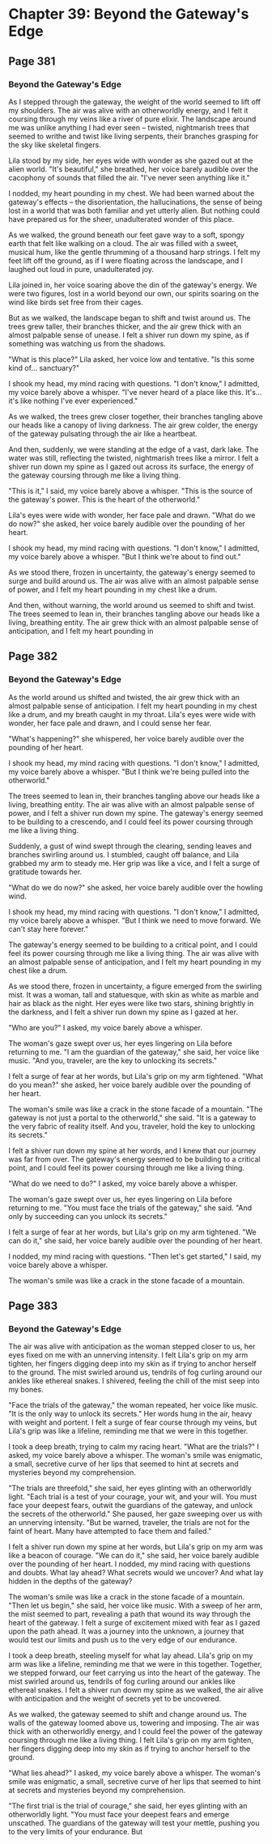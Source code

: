 # Chapter 39: Beyond the Gateway's Edge


## Page 381
### Beyond the Gateway's Edge

As I stepped through the gateway, the weight of the world seemed to lift off my shoulders. The air was alive with an otherworldly energy, and I felt it coursing through my veins like a river of pure elixir. The landscape around me was unlike anything I had ever seen – twisted, nightmarish trees that seemed to writhe and twist like living serpents, their branches grasping for the sky like skeletal fingers.

Lila stood by my side, her eyes wide with wonder as she gazed out at the alien world. "It's beautiful," she breathed, her voice barely audible over the cacophony of sounds that filled the air. "I've never seen anything like it."

I nodded, my heart pounding in my chest. We had been warned about the gateway's effects – the disorientation, the hallucinations, the sense of being lost in a world that was both familiar and yet utterly alien. But nothing could have prepared us for the sheer, unadulterated wonder of this place.

As we walked, the ground beneath our feet gave way to a soft, spongy earth that felt like walking on a cloud. The air was filled with a sweet, musical hum, like the gentle thrumming of a thousand harp strings. I felt my feet lift off the ground, as if I were floating across the landscape, and I laughed out loud in pure, unadulterated joy.

Lila joined in, her voice soaring above the din of the gateway's energy. We were two figures, lost in a world beyond our own, our spirits soaring on the wind like birds set free from their cages.

But as we walked, the landscape began to shift and twist around us. The trees grew taller, their branches thicker, and the air grew thick with an almost palpable sense of unease. I felt a shiver run down my spine, as if something was watching us from the shadows.

"What is this place?" Lila asked, her voice low and tentative. "Is this some kind of... sanctuary?"

I shook my head, my mind racing with questions. "I don't know," I admitted, my voice barely above a whisper. "I've never heard of a place like this. It's... it's like nothing I've ever experienced."

As we walked, the trees grew closer together, their branches tangling above our heads like a canopy of living darkness. The air grew colder, the energy of the gateway pulsating through the air like a heartbeat.

And then, suddenly, we were standing at the edge of a vast, dark lake. The water was still, reflecting the twisted, nightmarish trees like a mirror. I felt a shiver run down my spine as I gazed out across its surface, the energy of the gateway coursing through me like a living thing.

"This is it," I said, my voice barely above a whisper. "This is the source of the gateway's power. This is the heart of the otherworld."

Lila's eyes were wide with wonder, her face pale and drawn. "What do we do now?" she asked, her voice barely audible over the pounding of her heart.

I shook my head, my mind racing with questions. "I don't know," I admitted, my voice barely above a whisper. "But I think we're about to find out."

As we stood there, frozen in uncertainty, the gateway's energy seemed to surge and build around us. The air was alive with an almost palpable sense of power, and I felt my heart pounding in my chest like a drum.

And then, without warning, the world around us seemed to shift and twist. The trees seemed to lean in, their branches tangling above our heads like a living, breathing entity. The air grew thick with an almost palpable sense of anticipation, and I felt my heart pounding in

## Page 382
### Beyond the Gateway's Edge

As the world around us shifted and twisted, the air grew thick with an almost palpable sense of anticipation. I felt my heart pounding in my chest like a drum, and my breath caught in my throat. Lila's eyes were wide with wonder, her face pale and drawn, and I could sense her fear.

"What's happening?" she whispered, her voice barely audible over the pounding of her heart.

I shook my head, my mind racing with questions. "I don't know," I admitted, my voice barely above a whisper. "But I think we're being pulled into the otherworld."

The trees seemed to lean in, their branches tangling above our heads like a living, breathing entity. The air was alive with an almost palpable sense of power, and I felt a shiver run down my spine. The gateway's energy seemed to be building to a crescendo, and I could feel its power coursing through me like a living thing.

Suddenly, a gust of wind swept through the clearing, sending leaves and branches swirling around us. I stumbled, caught off balance, and Lila grabbed my arm to steady me. Her grip was like a vice, and I felt a surge of gratitude towards her.

"What do we do now?" she asked, her voice barely audible over the howling wind.

I shook my head, my mind racing with questions. "I don't know," I admitted, my voice barely above a whisper. "But I think we need to move forward. We can't stay here forever."

The gateway's energy seemed to be building to a critical point, and I could feel its power coursing through me like a living thing. The air was alive with an almost palpable sense of anticipation, and I felt my heart pounding in my chest like a drum.

As we stood there, frozen in uncertainty, a figure emerged from the swirling mist. It was a woman, tall and statuesque, with skin as white as marble and hair as black as the night. Her eyes were like two stars, shining brightly in the darkness, and I felt a shiver run down my spine as I gazed at her.

"Who are you?" I asked, my voice barely above a whisper.

The woman's gaze swept over us, her eyes lingering on Lila before returning to me. "I am the guardian of the gateway," she said, her voice like music. "And you, traveler, are the key to unlocking its secrets."

I felt a surge of fear at her words, but Lila's grip on my arm tightened. "What do you mean?" she asked, her voice barely audible over the pounding of her heart.

The woman's smile was like a crack in the stone facade of a mountain. "The gateway is not just a portal to the otherworld," she said. "It is a gateway to the very fabric of reality itself. And you, traveler, hold the key to unlocking its secrets."

I felt a shiver run down my spine at her words, and I knew that our journey was far from over. The gateway's energy seemed to be building to a critical point, and I could feel its power coursing through me like a living thing.

"What do we need to do?" I asked, my voice barely above a whisper.

The woman's gaze swept over us, her eyes lingering on Lila before returning to me. "You must face the trials of the gateway," she said. "And only by succeeding can you unlock its secrets."

I felt a surge of fear at her words, but Lila's grip on my arm tightened. "We can do it," she said, her voice barely audible over the pounding of her heart.

I nodded, my mind racing with questions. "Then let's get started," I said, my voice barely above a whisper.

The woman's smile was like a crack in the stone facade of a mountain.

## Page 383
### Beyond the Gateway's Edge

The air was alive with anticipation as the woman stepped closer to us, her eyes fixed on me with an unnerving intensity. I felt Lila's grip on my arm tighten, her fingers digging deep into my skin as if trying to anchor herself to the ground. The mist swirled around us, tendrils of fog curling around our ankles like ethereal snakes. I shivered, feeling the chill of the mist seep into my bones.

"Face the trials of the gateway," the woman repeated, her voice like music. "It is the only way to unlock its secrets." Her words hung in the air, heavy with weight and portent. I felt a surge of fear course through my veins, but Lila's grip was like a lifeline, reminding me that we were in this together.

I took a deep breath, trying to calm my racing heart. "What are the trials?" I asked, my voice barely above a whisper. The woman's smile was enigmatic, a small, secretive curve of her lips that seemed to hint at secrets and mysteries beyond my comprehension.

"The trials are threefold," she said, her eyes glinting with an otherworldly light. "Each trial is a test of your courage, your wit, and your will. You must face your deepest fears, outwit the guardians of the gateway, and unlock the secrets of the otherworld." She paused, her gaze sweeping over us with an unnerving intensity. "But be warned, traveler, the trials are not for the faint of heart. Many have attempted to face them and failed."

I felt a shiver run down my spine at her words, but Lila's grip on my arm was like a beacon of courage. "We can do it," she said, her voice barely audible over the pounding of her heart. I nodded, my mind racing with questions and doubts. What lay ahead? What secrets would we uncover? And what lay hidden in the depths of the gateway?

The woman's smile was like a crack in the stone facade of a mountain. "Then let us begin," she said, her voice like music. With a sweep of her arm, the mist seemed to part, revealing a path that wound its way through the heart of the gateway. I felt a surge of excitement mixed with fear as I gazed upon the path ahead. It was a journey into the unknown, a journey that would test our limits and push us to the very edge of our endurance.

I took a deep breath, steeling myself for what lay ahead. Lila's grip on my arm was like a lifeline, reminding me that we were in this together. Together, we stepped forward, our feet carrying us into the heart of the gateway. The mist swirled around us, tendrils of fog curling around our ankles like ethereal snakes. I felt a shiver run down my spine as we walked, the air alive with anticipation and the weight of secrets yet to be uncovered.

As we walked, the gateway seemed to shift and change around us. The walls of the gateway loomed above us, towering and imposing. The air was thick with an otherworldly energy, and I could feel the power of the gateway coursing through me like a living thing. I felt Lila's grip on my arm tighten, her fingers digging deep into my skin as if trying to anchor herself to the ground.

"What lies ahead?" I asked, my voice barely above a whisper. The woman's smile was enigmatic, a small, secretive curve of her lips that seemed to hint at secrets and mysteries beyond my comprehension.

"The first trial is the trial of courage," she said, her eyes glinting with an otherworldly light. "You must face your deepest fears and emerge unscathed. The guardians of the gateway will test your mettle, pushing you to the very limits of your endurance. But
